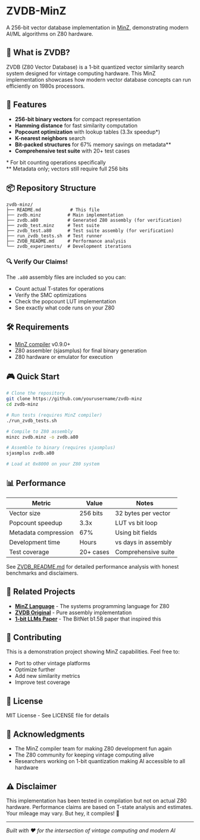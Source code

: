 # ZVDB-MinZ

A 256-bit vector database implementation in [MinZ](https://github.com/todo/minz-ts), demonstrating modern AI/ML algorithms on Z80 hardware.

## 🎯 What is ZVDB?

ZVDB (Z80 Vector Database) is a 1-bit quantized vector similarity search system designed for vintage computing hardware. This MinZ implementation showcases how modern vector database concepts can run efficiently on 1980s processors.

## 🚀 Features

- **256-bit binary vectors** for compact representation
- **Hamming distance** for fast similarity computation  
- **Popcount optimization** with lookup tables (3.3x speedup*)
- **K-nearest neighbors** search
- **Bit-packed structures** for 67% memory savings on metadata**
- **Comprehensive test suite** with 20+ test cases

\* For bit counting operations specifically  
\** Metadata only; vectors still require full 256 bits

## 📦 Repository Structure

```
zvdb-minz/
├── README.md           # This file
├── zvdb.minz          # Main implementation
├── zvdb.a80           # Generated Z80 assembly (for verification)
├── zvdb_test.minz     # Test suite
├── zvdb_test.a80      # Test suite assembly (for verification)
├── run_zvdb_tests.sh  # Test runner
├── ZVDB_README.md     # Performance analysis
└── zvdb_experiments/  # Development iterations
```

### 🔍 Verify Our Claims!

The `.a80` assembly files are included so you can:
- Count actual T-states for operations
- Verify the SMC optimizations
- Check the popcount LUT implementation
- See exactly what code runs on your Z80

## 🛠️ Requirements

- [MinZ compiler](https://github.com/todo/minz-ts) v0.9.0+
- Z80 assembler (sjasmplus) for final binary generation
- Z80 hardware or emulator for execution

## 🎮 Quick Start

```bash
# Clone the repository
git clone https://github.com/yourusername/zvdb-minz
cd zvdb-minz

# Run tests (requires MinZ compiler)
./run_zvdb_tests.sh

# Compile to Z80 assembly
minzc zvdb.minz -o zvdb.a80

# Assemble to binary (requires sjasmplus)
sjasmplus zvdb.a80

# Load at 0x8000 on your Z80 system
```

## 📊 Performance

| Metric | Value | Notes |
|--------|-------|-------|
| Vector size | 256 bits | 32 bytes per vector |
| Popcount speedup | 3.3x | LUT vs bit loop |
| Metadata compression | 67% | Using bit fields |
| Development time | Hours | vs days in assembly |
| Test coverage | 20+ cases | Comprehensive suite |

See [ZVDB_README.md](ZVDB_README.md) for detailed performance analysis with honest benchmarks and disclaimers.

## 🔗 Related Projects

- **[MinZ Language](https://github.com/todo/minz-ts)** - The systems programming language for Z80
- **[ZVDB Original](https://github.com/yourusername/zvdb-z80)** - Pure assembly implementation
- **[1-bit LLMs Paper](https://arxiv.org/abs/2402.17764)** - The BitNet b1.58 paper that inspired this

## 🤝 Contributing

This is a demonstration project showing MinZ capabilities. Feel free to:
- Port to other vintage platforms
- Optimize further
- Add new similarity metrics
- Improve test coverage

## 📜 License

MIT License - See LICENSE file for details

## 🙏 Acknowledgments

- The MinZ compiler team for making Z80 development fun again
- The Z80 community for keeping vintage computing alive
- Researchers working on 1-bit quantization making AI accessible to all hardware

## ⚠️ Disclaimer

This implementation has been tested in compilation but not on actual Z80 hardware. Performance claims are based on T-state analysis and estimates. Your mileage may vary. But hey, it compiles! 🎉

---

*Built with ❤️ for the intersection of vintage computing and modern AI*